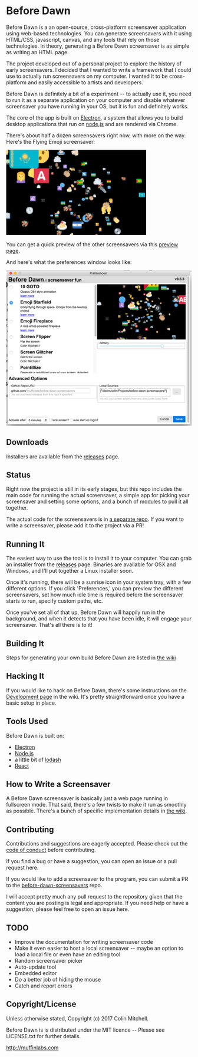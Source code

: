 # Before Dawn

Before Dawn is a an open-source, cross-platform screensaver
application using web-based technologies. You can generate
screensavers with it using HTML/CSS, javascript, canvas, and any tools
that rely on those technologies. In theory, generating a Before Dawn
screensaver is as simple as writing an HTML page.

The project developed out of a personal project to explore the history
of early screensavers. I decided that I wanted to write a framework
that I could use to actually run screensavers on my computer. I wanted
it to be cross-platform and easily accessible to artists and
developers.

Before Dawn is definitely a bit of a experiment -- to actually use it,
you need to run it as a separate application on your computer and
disable whatever screensaver you have running in your OS, but it is
fun and definitely works.

The core of the app is built on [Electron](http://electron.atom.io/),
a system that allows you to build desktop applications that run on
[node.js](https://nodejs.org/) and are rendered via Chrome.

There's about half a dozen screensavers right now, with more on the
way. Here's the Flying Emoji screensaver:

![flying emoji](assets/emoji-screensaver.gif "Flying Emoji!")

You can get a quick preview of the other screensavers via this
[preview page](http://muffinista.github.io/before-dawn-screensavers/).

And here's what the preferences window looks like:

![preferences window](assets/prefs.png "Preferences Window")


## Downloads

Installers are available from the [releases](https://github.com/muffinista/before-dawn/releases) page.

## Status

Right now the project is still in its early stages, but this repo
includes the main code for running the actual screensaver, a
simple app for picking your screensaver and setting some options, and
a bunch of modules to pull it all together.

The actual code for the screensavers is in
[a separate repo](https://github.com/muffinista/before-dawn-screensavers).
If you want to write a screensaver, please add it to the project via a
PR!


## Running It

The easiest way to use the tool is to install it to your computer. You
can grab an installer from the
[releases](https://github.com/muffinista/before-dawn/releases) page.
Binaries are available for OSX and Windows, and I'll put together a
Linux installer soon.

Once it's running, there will be a sunrise icon in your system tray,
with a few different options. If you click 'Preferences,' you can
preview the different screensavers, set how much idle time is required
before the screensaver starts to run, specify custom paths, etc.

Once you've set all of that up, Before Dawn will happily run in the
background, and when it detects that you have been idle, it will
engage your screensaver. That's all there is to it!

## Building It

Steps for generating your own build Before Dawn are listed in [the wiki](https://github.com/muffinista/before-dawn/wiki/Building-Before-Dawn)

## Hacking It

If you would like to hack on Before Dawn, there's some instructions on
the
[Development page](https://github.com/muffinista/before-dawn/wiki/Development)
in the wiki. It's pretty straightforward once you have a basic setup
in place.

## Tools Used

Before Dawn is built on:

- [Electron](http://electron.atom.io/)
- [Node.js](https://nodejs.org/)
- a little bit of [lodash](https://lodash.com/)
- [React](https://facebook.github.io/react/)


## How to Write a Screensaver

A Before Dawn screensaver is basically just a web page running in
fullscreen mode. That said, there's a few twists to make it run as
smoothly as possible. There's a bunch of specific implementation
details in
[the wiki](https://github.com/muffinista/before-dawn/wiki/Writing-A-Screensaver).

## Contributing

Contributions and suggestions are eagerly accepted. Please check out
the
[code of conduct](https://github.com/muffinista/before-dawn/blob/master/code_of_conduct.md)
before contributing.

If you find a bug or have a suggestion, you can open an issue or a
pull request here.

If you would like to add a screensaver to the program, you can submit
a PR to the
[before-dawn-screensavers](https://github.com/muffinista/before-dawn-screensavers)
repo.

I will accept pretty much any pull request to the repository given
that the content you are posting is legal and appropriate. If you need
help or have a suggestion, please feel free to open an issue here.


## TODO

- Improve the documentation for writing screensaver code
- Make it even easier to host a local screensaver -- maybe an option
  to load a local file or even have an editing tool
- Random screensaver picker
- Auto-update tool
- Embedded editor
- Do a better job of hiding the mouse
- Catch and report errors


## Copyright/License

Unless otherwise stated, Copyright (c) 2017 Colin Mitchell.

Before Dawn is is distributed under the MIT licence -- Please see LICENSE.txt for further details.

http://muffinlabs.com
